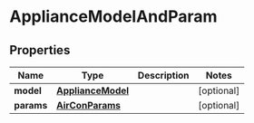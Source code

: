 # ApplianceModelAndParam

## Properties
Name | Type | Description | Notes
------------ | ------------- | ------------- | -------------
**model** | [**ApplianceModel**](ApplianceModel.md) |  |  [optional]
**params** | [**AirConParams**](AirConParams.md) |  |  [optional]
